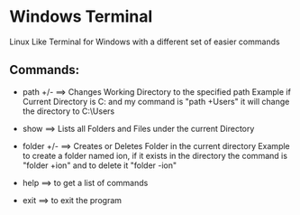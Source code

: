 # Windows Terminal
Linux Like Terminal for Windows with a different set of easier commands

## Commands:
* path +/- <path name> ==> Changes Working Directory to the specified path
  Example if Current Directory is C: and my command is "path +Users" it will change the directory to C:\Users

* show ==> Lists all Folders and Files under the current Directory

* folder +/- ==> Creates or Deletes Folder in the current directory
  Example to create a folder named ion, if it exists in the directory the command is "folder +ion" and to delete it "folder -ion"

* help ==> to get a list of commands

* exit ==> to exit the program
